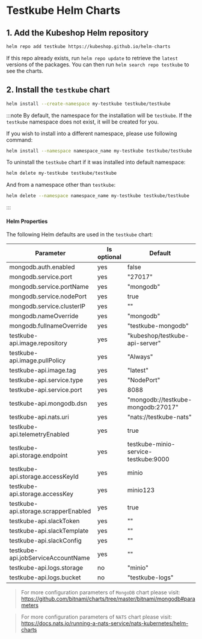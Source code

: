 # Testkube Helm Charts

## 1. Add the Kubeshop Helm repository

```sh
helm repo add testkube https://kubeshop.github.io/helm-charts
```

If this repo already exists, run `helm repo update` to retrieve
the `latest` versions of the packages.  You can then run `helm search repo
testkube` to see the charts.

## 2. Install the `testkube` chart

```sh
helm install --create-namespace my-testkube testkube/testkube
```

:::note
By default, the namespace for the installation will be `testkube`. If the `testkube` namespace does not exist, it will be created for you.

If you wish to install into a different namespace, please use following command:

```sh
helm install --namespace namespace_name my-testkube testkube/testkube
```

To uninstall the `testkube` chart if it was installed into default namespace:

```sh
helm delete my-testkube testkube/testkube
```

And from a namespace other than `testkube`:

```sh
helm delete --namespace namespace_name my-testkube testkube/testkube
```
:::

#### Helm Properties

The following Helm defaults are used in the `testkube` chart:

| Parameter                            | Is optional | Default                              |
| ------------------------------------ | ----------- | ------------------------------------ |
| mongodb.auth.enabled                 | yes         | false                                |
| mongodb.service.port                 | yes         | "27017"                              |
| mongodb.service.portName             | yes         | "mongodb"                            |
| mongodb.service.nodePort             | yes         | true                                 |
| mongodb.service.clusterIP            | yes         | ""                                   |
| mongodb.nameOverride                 | yes         | "mongodb"                            |
| mongodb.fullnameOverride             | yes         | "testkube-mongodb"                   |
| testkube-api.image.repository        | yes         | "kubeshop/testkube-api-server"       |
| testkube-api.image.pullPolicy        | yes         | "Always"                             |
| testkube-api.image.tag               | yes         | "latest"                             |
| testkube-api.service.type            | yes         | "NodePort"                           |
| testkube-api.service.port            | yes         | 8088                                 |
| testkube-api.mongodb.dsn             | yes         | "mongodb://testkube-mongodb:27017"   |
| testkube-api.nats.uri                | yes         | "nats://testkube-nats"               |
| testkube-api.telemetryEnabled        | yes         | true                                 |
| testkube-api.storage.endpoint        | yes         | testkube-minio-service-testkube:9000 |
| testkube-api.storage.accessKeyId     | yes         | minio                                |
| testkube-api.storage.accessKey       | yes         | minio123                             |
| testkube-api.storage.scrapperEnabled | yes         | true                                 |
| testkube-api.slackToken              | yes         | ""                                   |
| testkube-api.slackTemplate           | yes         | ""                                   |
| testkube-api.slackConfig             | yes         | ""                                   |
| testkube-api.jobServiceAccountName   | yes         | ""                                   |
| testkube-api.logs.storage            | no          | "minio"                              |
| testkube-api.logs.bucket             | no          | "testkube-logs"                      |

>For more configuration parameters of `MongoDB` chart please visit:
<https://github.com/bitnami/charts/tree/master/bitnami/mongodb#parameters>

>For more configuration parameters of `NATS` chart please visit:
<https://docs.nats.io/running-a-nats-service/nats-kubernetes/helm-charts>